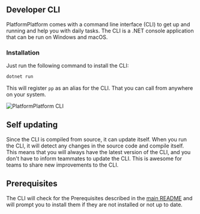 ## Developer CLI

PlatformPlatform comes with a command line interface (CLI) to get up and running and help you with daily tasks. The CLI
is a .NET console application that can be run on Windows and macOS.

### Installation

Just run the following command to install the CLI:

```bash
dotnet run
```

This will register `pp` as an alias for the CLI. That you can call from anywhere on your system.

![PlatformPlatform CLI](https://platformplatformgithub.blob.core.windows.net/$root/PlatformPlatformCli.png)

## Self updating

Since the CLI is compiled from source, it can update itself. When you run the CLI, it will detect any changes in the
source code and compile itself. This means that you will always have the latest version of the CLI, and you don't have
to inform teammates to update the CLI. This is awesome for teams to share new improvements to the CLI.

## Prerequisites

The CLI will check for the Prerequisites described in the [main README](../README.md) and will prompt you to install
them if they are not installed or not up to date.
